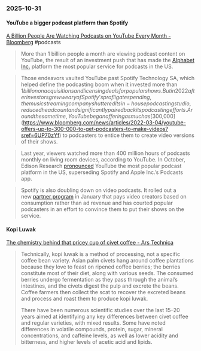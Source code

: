 ### 2025-10-31
#### YouTube a bigger podcast platform than Spotify
[A Billion People Are Watching Podcasts on YouTube Every Month - Bloomberg](https://www.bloomberg.com/news/articles/2025-02-26/a-billion-people-are-watching-podcasts-on-youtube-every-month?accessToken=eyJhbGciOiJIUzI1NiIsInR5cCI6IkpXVCJ9.eyJzb3VyY2UiOiJTdWJzY3JpYmVyR2lmdGVkQXJ0aWNsZSIsImlhdCI6MTc2MTkyOTQ0NiwiZXhwIjoxNzYyNTM0MjQ2LCJhcnRpY2xlSWQiOiJTU0FNVzdEV1JHRzAwMCIsImJjb25uZWN0SWQiOiI5QTg2QjY3RUZGOUE0OTA4OThBNjY4ODIwNTZGMDNFQiJ9.9QnCpG6W1eMiZ-EoV1DBFSAK4r7KzfpdILb3QfIPplY) #podcasts 

> More than 1 billion people a month are viewing podcast content on YouTube, the result of an investment push that has made the [Alphabet Inc.](https://www.bloomberg.com/quote/GOOGL:US) platform the most popular service for podcasts in the US.

> Those endeavors vaulted YouTube past Spotify Technology SA, which helped define the podcasting boom when it invested more than $1 billion on acquisitions and licensing deals for popular shows. But in 2022 after investors grew weary of Spotify’s profligate spending, the music streaming company shuttered its in-house podcasting studio, reduced headcount and significantly paired back its podcasting efforts. Around the same time, YouTube began offering as much as [$300,000](https://www.bloomberg.com/news/articles/2022-03-04/youtube-offers-up-to-300-000-to-get-podcasters-to-make-videos?sref=6UP70zYf) to podcasters to entice them to create video versions of their shows.

> Last year, viewers watched more than 400 million hours of podcasts monthly on living room devices, according to YouTube. In October, Edison Research [pronounced](https://www.edisonresearch.com/youtube-is-the-preferred-podcast-listening-service/) YouTube the most popular podcast platform in the US, superseding Spotify and Apple Inc.’s Podcasts app.

> Spotify is also doubling down on video podcasts. It rolled out a new [partner program](https://newsroom.spotify.com/2025-01-02/the-spotify-partner-program-is-here-offering-new-ways-for-creators-to-monetize-in-the-us-uk-canada-and-australia/) in January that pays video creators based on consumption rather than ad revenue and has courted popular podcasters in an effort to convince them to put their shows on the service.

#### Kopi Luwak
[The chemistry behind that pricey cup of civet coffee - Ars Technica](https://arstechnica.com/science/2025/10/fermentation-is-key-to-coffee-beans-gleaned-from-civet-feces/)

> Technically, kopi luwak is a method of processing, not a specific coffee bean variety. Asian palm civets hang around coffee plantations because they love to feast on ripened coffee berries; the berries constitute most of their diet, along with various seeds. The consumed berries undergo fermentation as they pass through the animal’s intestines, and the civets digest the pulp and excrete the beans. Coffee farmers then collect the scat to recover the excreted beans and process and roast them to produce kopi luwak.
> 
> There have been numerous scientific studies over the last 15–20 years aimed at identifying any key differences between civet coffee and regular varieties, with mixed results. Some have noted differences in volatile compounds, protein, sugar, mineral concentrations, and caffeine levels, as well as lower acidity and bitterness, and higher levels of acetic acid and lipids.